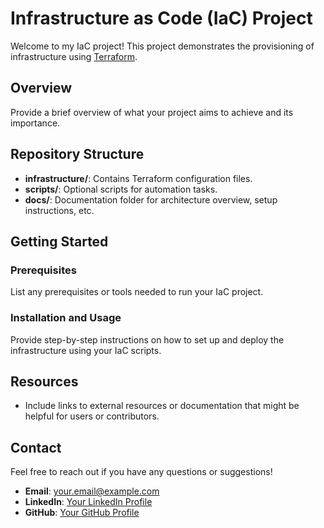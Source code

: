 # Infrastructure as Code (IaC) Project

Welcome to my IaC project! This project demonstrates the provisioning of infrastructure using [Terraform](https://www.terraform.io/).

## Overview

Provide a brief overview of what your project aims to achieve and its importance.

## Repository Structure

- **infrastructure/**: Contains Terraform configuration files.
- **scripts/**: Optional scripts for automation tasks.
- **docs/**: Documentation folder for architecture overview, setup instructions, etc.

## Getting Started

### Prerequisites

List any prerequisites or tools needed to run your IaC project.

### Installation and Usage

Provide step-by-step instructions on how to set up and deploy the infrastructure using your IaC scripts.

## Resources

- Include links to external resources or documentation that might be helpful for users or contributors.

## Contact

Feel free to reach out if you have any questions or suggestions!

- **Email**: your.email@example.com
- **LinkedIn**: [Your LinkedIn Profile](https://www.linkedin.com/in/yourprofile)
- **GitHub**: [Your GitHub Profile](https://github.com/yourusername)

